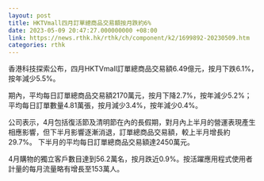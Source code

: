 ```yaml
---
layout: post
title: HKTVmall四月訂單總商品交易額按月跌約6%
date: 2023-05-09 20:47:27.000000000 +08:00
link: https://news.rthk.hk/rthk/ch/component/k2/1699892-20230509.htm
categories: rthk
---
```


香港科技探索公布，四月HKTVmall訂單總商品交易額6.49億元，按月下跌6.1%，按年減少5.5%。

期內，平均每日訂單總商品交易額2170萬元，按月下降2.7%，按年減少5.2%；平均每日訂單數量4.81萬張，按月減少3.4%，按年減少0.4%。

公司表示，4月包括復活節及清明節在內的長假期，對月內上半月的營運表現產生相應影響，但下半月影響逐漸消退，訂單總商品交易額，較上半月增長約29.7%。 下半月的平均每日訂單總商品交易額達2450萬元。

4月購物的獨立客戶數目達到56.2萬名，按月跌近0.9%。按活躍應用程式使用者計量的每月流量略有增長至153萬人。
